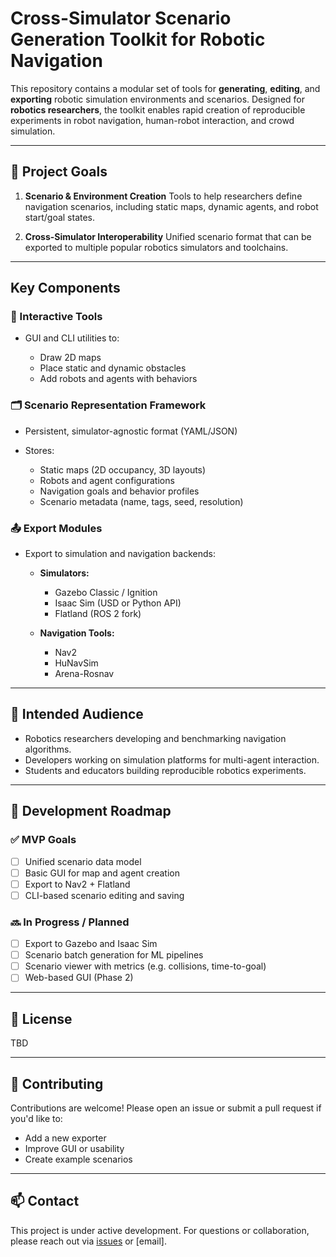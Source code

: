 # Cross-Simulator Scenario Generation Toolkit for Robotic Navigation

This repository contains a modular set of tools for **generating**, **editing**, and **exporting** robotic simulation environments and scenarios. Designed for **robotics researchers**, the toolkit enables rapid creation of reproducible experiments in robot navigation, human-robot interaction, and crowd simulation.

---

## 🎯 Project Goals

1. **Scenario & Environment Creation**
   Tools to help researchers define navigation scenarios, including static maps, dynamic agents, and robot start/goal states.

2. **Cross-Simulator Interoperability**
   Unified scenario format that can be exported to multiple popular robotics simulators and toolchains.

---

## Key Components

### 🔧 Interactive Tools

* GUI and CLI utilities to:

  * Draw 2D maps
  * Place static and dynamic obstacles
  * Add robots and agents with behaviors

### 🗂 Scenario Representation Framework

* Persistent, simulator-agnostic format (YAML/JSON)
* Stores:

  * Static maps (2D occupancy, 3D layouts)
  * Robots and agent configurations
  * Navigation goals and behavior profiles
  * Scenario metadata (name, tags, seed, resolution)

### 📤 Export Modules

* Export to simulation and navigation backends:

  * **Simulators:**

    * Gazebo Classic / Ignition
    * Isaac Sim (USD or Python API)
    * Flatland (ROS 2 fork)
  * **Navigation Tools:**

    * Nav2
    * HuNavSim
    * Arena-Rosnav

---

## 👥 Intended Audience

* Robotics researchers developing and benchmarking navigation algorithms.
* Developers working on simulation platforms for multi-agent interaction.
* Students and educators building reproducible robotics experiments.

---

## 🚧 Development Roadmap

### ✅ MVP Goals

* [ ] Unified scenario data model
* [ ] Basic GUI for map and agent creation
* [ ] Export to Nav2 + Flatland
* [ ] CLI-based scenario editing and saving

### 🔜 In Progress / Planned

* [ ] Export to Gazebo and Isaac Sim
* [ ] Scenario batch generation for ML pipelines
* [ ] Scenario viewer with metrics (e.g. collisions, time-to-goal)
* [ ] Web-based GUI (Phase 2)

---

## 📄 License

TBD

---

## 🤝 Contributing

Contributions are welcome! Please open an issue or submit a pull request if you'd like to:

* Add a new exporter
* Improve GUI or usability
* Create example scenarios

---

## 📫 Contact

This project is under active development. For questions or collaboration, please reach out via [issues](https://github.com/your-repo/issues) or \[email].
